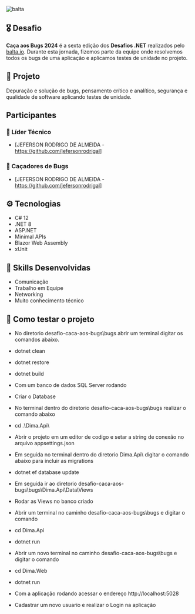 ![balta](https://baltaio.blob.core.windows.net/static/images/dark/balta-logo.svg)

## 🎖️ Desafio
**Caça aos Bugs 2024** é a sexta edição dos **Desafios .NET** realizados pelo [balta.io](https://balta.io). Durante esta jornada, fizemos parte da equipe  onde resolvemos todos os bugs de uma aplicação e aplicamos testes de unidade no projeto.

## 📱 Projeto
Depuração e solução de bugs, pensamento crítico e analítico, segurança e qualidade de software aplicando testes de unidade.

## Participantes
### 🚀 Líder Técnico
* [JEFERSON RODRIGO DE ALMEIDA - https://github.com/jefersonrodrigal]

### 👻 Caçadores de Bugs
* [JEFERSON RODRIGO DE ALMEIDA - https://github.com/jefersonrodrigal]

## ⚙️ Tecnologias
* C# 12
* .NET 8
* ASP.NET
* Minimal APIs
* Blazor Web Assembly
* xUnit

## 🥋 Skills Desenvolvidas
* Comunicação
* Trabalho em Equipe
* Networking
* Muito conhecimento técnico

## 🧪 Como testar o projeto

* No diretorio desafio-caca-aos-bugs\bugs abrir um terminal digitar os comandos abaixo.
* dotnet clean
* dotnet restore
* dotnet build

* Com um banco de dados SQL Server rodando
* Criar o Database

* No terminal dentro do diretorio desafio-caca-aos-bugs\bugs realizar o comando abaixo
* cd .\Dima.Api\
* Abrir o projeto em um editor de codigo e setar a string de conexão no arquivo appsettings.json
* Em seguida no terminal dentro do diretorio Dima.Api\ digitar o comando abaixo para incluir as migrations
* dotnet ef database update
* Em seguida ir ao diretorio desafio-caca-aos-bugs\bugs\Dima.Api\Data\Views
* Rodar as Views no banco criado
* Abrir um terminal no caminho desafio-caca-aos-bugs\bugs e digitar o comando
* cd Dima.Api
* dotnet run

* Abrir um novo terminal no caminho desafio-caca-aos-bugs\bugs e digitar o comando
* cd Dima.Web
* dotnet run

* Com a aplicação rodando acessar o endereço http://localhost:5028
* Cadastrar um novo usuario e realizar o Login na aplicação
